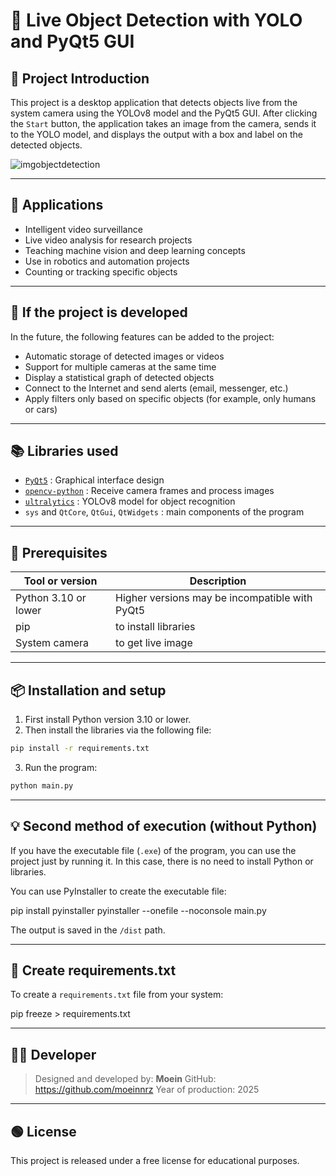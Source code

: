 # 🎯 Live Object Detection with YOLO and PyQt5 GUI

## 📌 Project Introduction
This project is a desktop application that detects objects live from the system camera using the YOLOv8 model and the PyQt5 GUI. After clicking the `Start` button, the application takes an image from the camera, sends it to the YOLO model, and displays the output with a box and label on the detected objects.

![imgobjectdetection](https://github.com/user-attachments/assets/261b6fd5-4c1d-4da7-bc34-a6ab9b06a60f)

---

## 🧠 Applications

- Intelligent video surveillance
- Live video analysis for research projects
- Teaching machine vision and deep learning concepts
- Use in robotics and automation projects
- Counting or tracking specific objects

---

## 🔮 If the project is developed

In the future, the following features can be added to the project:

- Automatic storage of detected images or videos
- Support for multiple cameras at the same time
- Display a statistical graph of detected objects
- Connect to the Internet and send alerts (email, messenger, etc.)
- Apply filters only based on specific objects (for example, only humans or cars)

---

## 📚 Libraries used

- [`PyQt5`](https://pypi.org/project/PyQt5/) : Graphical interface design
- [`opencv-python`](https://pypi.org/project/opencv-python/) : Receive camera frames and process images
- [`ultralytics`](https://pypi.org/project/ultralytics/) : YOLOv8 model for object recognition
- `sys` and `QtCore`, `QtGui`, `QtWidgets` : main components of the program

---

## 🧰 Prerequisites

| Tool or version | Description |
|--------------|--------|
| Python 3.10 or lower | Higher versions may be incompatible with PyQt5 |
| pip | to install libraries |
| System camera | to get live image |

---

## 📦 Installation and setup

1. First install Python version 3.10 or lower.
2. Then install the libraries via the following file:
```bash
pip install -r requirements.txt
```

3. Run the program:
```bash
python main.py
```

---

## 💡 Second method of execution (without Python)

If you have the executable file (`.exe`) of the program, you can use the project just by running it. In this case, there is no need to install Python or libraries.

You can use PyInstaller to create the executable file:

pip install pyinstaller
pyinstaller --onefile --noconsole main.py

The output is saved in the `/dist` path.

---

## 📁 Create requirements.txt

To create a `requirements.txt` file from your system:

pip freeze > requirements.txt

---

## 👨‍💻 Developer

> Designed and developed by: **Moein**
> GitHub: https://github.com/moeinnrz
> Year of production: 2025

---

## 🟢 License
This project is released under a free license for educational purposes.
